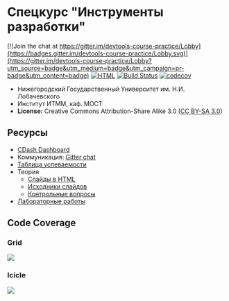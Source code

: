 # Спецкурс "Инструменты разработки"

[![Join the chat at https://gitter.im/devtools-course-practice/Lobby](https://badges.gitter.im/devtools-course-practice/Lobby.svg)](https://gitter.im/devtools-course-practice/Lobby?utm_source=badge&utm_medium=badge&utm_campaign=pr-badge&utm_content=badge)
[![HTML][html-badge]][html]
[![Build Status](https://travis-ci.org/UNN-VMK-Software/devtools-course-practice.svg?branch=master)](https://travis-ci.org/UNN-VMK-Software/devtools-course-practice)
[![codecov](https://codecov.io/gh/UNN-VMK-Software/devtools-course-practice/branch/master/graph/badge.svg)](https://codecov.io/gh/UNN-VMK-Software/devtools-course-practice)

<!-- [![Documentation](https://readthedocs.org/projects/devtools-course-practice/badge/?version=latest)](http://devtools-course-practice.readthedocs.org) -->

 - Нижегородский Государственный Университет им. Н.И. Лобачевского
 - Институт ИТММ, каф. МОСТ
 - __License:__ Creative Commons Attribution-Share Alike 3.0 ([CC BY-SA 3.0][license])

## Ресурсы

 - [CDash Dashboard][cdash]
 - Коммуникация: [Gitter chat][gitter]
 - [Таблица успеваемости][hall-of-fame]
 - Теория
   - [Слайды в HTML][html]
   - [Исходники слайдов][theory]
   - [Контрольные вопросы][control-questions]
 - [Лабораторные работы][labs]

## Code Coverage

### Grid

![](https://codecov.io/gh/UNN-VMK-Software/devtools-course-practice/branch/master/graphs/tree.svg)

### Icicle

![](https://codecov.io/gh/UNN-VMK-Software/devtools-course-practice/branch/master/graphs/icicle.svg)

<!-- ### Sunburst

![](https://codecov.io/gh/UNN-VMK-Software/devtools-course-practice/branch/master/graphs/sunburst.svg)
-->

<!-- LINKS -->

[gitter]:            https://gitter.im/UNN-VMK-Software/devtools-course-practice
[license]:           http://creativecommons.org/licenses/by-sa/3.0/
[mailing-list]:      https://groups.google.com/forum/?hl=ru#!forum/devtools-course
[hall-of-fame]:      https://docs.google.com/spreadsheet/ccc?key=0AsBBkrQIoSbjdEdTUFRsaUw3LV92eVhwXzYtb0tZNHc#gid=5
[labs]:              https://github.com/UNN-VMK-Software/devtools-course-theory/tree/master/lab-guide
[control-questions]: https://github.com/UNN-VMK-Software/devtools-course-theory/blob/master/slides/control-questions.md
[theory]:            https://github.com/UNN-VMK-Software/devtools-course-theory
[html]:              http://unn-vmk-software.github.io/devtools-course-theory/
[html-badge]:        https://img.shields.io/badge/slides-html-blue.svg
[cdash]:             http://my.cdash.org/index.php?project=devtools-course-practice
